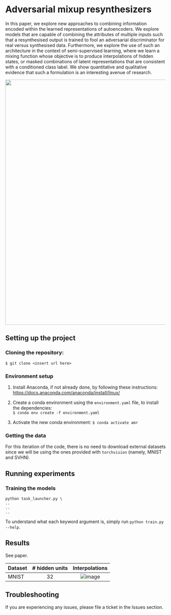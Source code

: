# Adversarial mixup resynthesizers

In this paper, we explore new approaches to combining information encoded within the learned representations of autoencoders. We explore models that are capable of combining the attributes of multiple inputs such that a resynthesised output is trained to fool an adversarial discriminator for real versus synthesised data. Furthermore, we explore the use of such an architecture in the context of semi-supervised learning, where we learn a mixing function whose objective is to produce interpolations of hidden states, or masked combinations of latent representations that are consistent with a conditioned class label. We show quantitative and qualitative evidence that such a formulation is an interesting avenue of research.

<img src="https://user-images.githubusercontent.com/2417792/57037002-ef8a8a80-6c23-11e9-9ecd-51582cd91258.png" width=768px />

## Setting up the project

### Cloning the repository:
`$ git clone <insert url here>`

### Environment setup

1. Install Anaconda, if not already done, by following these instructions:
https://docs.anaconda.com/anaconda/install/linux/  

2. Create a conda environment using the `environment.yaml` file, to install the dependencies:  
`$ conda env create -f environment.yaml`

3. Activate the new conda environment:
`$ conda activate amr`

### Getting the data

For this iteration of the code, there is no need to download external datasets since we will be using the ones provided with `torchvision` (namely, MNIST and SVHN).

## Running experiments

### Training the models

```
python task_launcher.py \
..
..
..
```

To understand what each keyword argument is, simply run `python train.py --help`.

## Results

See paper.

| Dataset       |# hidden units| Interpolations|
| ------------- |:------------:|:-------------:|
| MNIST         |32            | ![image](https://user-images.githubusercontent.com/2417792/57098483-3641b880-6ce8-11e9-9b46-3dbb71f0094b.png) |

## Troubleshooting

If you are experiencing any issues, please file a ticket in the Issues section.
